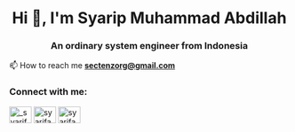 <h1 align="center">Hi 👋, I'm Syarip Muhammad Abdillah</h1>
<h3 align="center">An ordinary system engineer from Indonesia</h3>

📫 How to reach me **sectenzorg@gmail.com**

<h3 align="left">Connect with me:</h3>
<p align="left">
<a href="https://twitter.com/_syarifabdillah" target="blank"><img align="center" src="https://raw.githubusercontent.com/rahuldkjain/github-profile-readme-generator/master/src/images/icons/Social/twitter.svg" alt="_syarifabdillah" height="30" width="40" /></a>
<a href="https://linkedin.com/in/syarifabdillah13" target="blank"><img align="center" src="https://raw.githubusercontent.com/rahuldkjain/github-profile-readme-generator/master/src/images/icons/Social/linked-in-alt.svg" alt="syarifabdillah13" height="30" width="40" /></a>
<a href="https://instagram.com/syarifabdillah13" target="blank"><img align="center" src="https://raw.githubusercontent.com/rahuldkjain/github-profile-readme-generator/master/src/images/icons/Social/instagram.svg" alt="syarifabdillah13" height="30" width="40" /></a>
</p>
